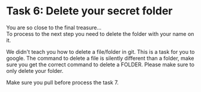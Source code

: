 # Task 6: Delete your secret folder

You are so close to the final treasure...<br>
To process to the next step you need to delete the folder with your name on it.

We didn't teach you how to delete a file/folder in git. This is a task for you to google.
The command to delete a file is silently different than a folder, make sure you get the correct command to delete a FOLDER.
Please make sure to only delete your folder. 

Make sure you pull before process the task 7.

